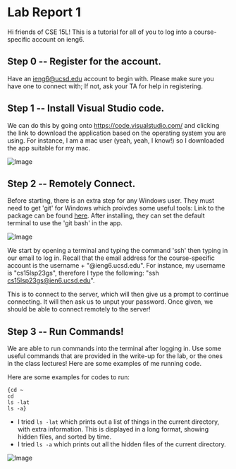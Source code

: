 # Lab Report 1

Hi friends of CSE 15L! This is a tutorial for all of you to log into a course-specific account on ieng6.

## Step 0 -- Register for the account.
Have an ieng6@ucsd.edu account to begin with. Please make sure you have one to connect with; 
If not, ask your TA for help in registering. 

## Step 1 -- Install Visual Studio code. 

We can do this by going onto https://code.visualstudio.com/ and clicking the link to download the application based on the operating system you are using. For instance, I am a mac user (yeah, yeah, I know!) so I downloaded the app suitable for my mac.

![Image](https://ichbinethan.github.io/cse15l-lab-reports/cse15Lab1step%201.png)

## Step 2 -- Remotely Connect.

Before starting, there is an extra step for any Windows user. They must need to get 'git' for Windows which proivdes some useful tools: Link to the package can be found [here](https://ucsd-cse15l-s23.github.io/week/week1/#week-1-lab-report:~:text=tools%20we%20need%3A-,Git%20for%20Windows,-Once%20installed%2C%20use). After installing, they can set the default terminal to use the 'git bash' in the app.

![Image](https://ichbinethan.github.io/cse15l-lab-reports/cse15Lab1step2.png)

We start by opening a terminal and typing the command 'ssh' then typing in our email to log in. Recall that the email address for the course-specific account is the username + "@ieng6.ucsd.edu". For instance, my username is "cs15lsp23gs", therefore I type the following: "ssh cs15lsp23gs@ien6.ucsd.edu".

This is to connect to the server, which will then give us a prompt to continue connecting. It will then ask us to unput your password. Once given, we should be able to connect remotely to the server!

## Step 3 -- Run Commands! 

We are able to run commands into the terminal after logging in. Use some useful commands that are provided in the write-up for the lab, or the ones in the class lectures! Here are some examples of me running code.

Here are some examples for codes to run:
```
{cd ~
cd
ls -lat
ls -a}
```

* I tried `ls -lat` which prints out a list of things in the current directory, with extra information. This is displayed in a long format, showing hidden files, and sorted by time. 
* I tried `ls -a` which prints out all the hidden files of the current directory.

![Image](https://ichbinethan.github.io/cse15l-lab-reports/cse15Lab1step3.png)
